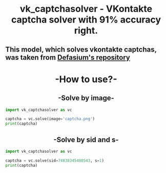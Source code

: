 <h1 align="center">vk_captchasolver - VKontakte captcha solver with 91% accuracy right.</h1>

<h2>This model, which solves vkontakte captchas, was taken from <a href="https://github.com/Defasium/vkCaptchaBreaker/">Defasium's repository</a></h2>

<h1 align="center"> -How to use?- </h1>

<h2 align="center"> -Solve by image- </h2>

```python
import vk_captchasolver as vc

captcha = vc.solve(image='captcha.png')
print(captcha)
```

<h2 align="center"> -Solve by sid and s- </h2>

```python
import vk_captchasolver as vc

captcha = vc.solve(sid=74838345480543, s=1)
print(captcha)
```